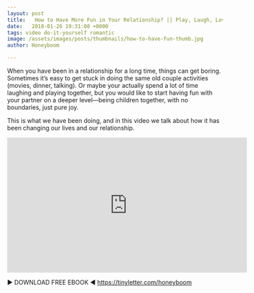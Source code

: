 ```yaml
---
layout: post
title:   How to Have More Fun in Your Relationship? || Play, Laugh, Love
date:   2018-01-26 19:31:08 +0000
tags: video do-it-yourself romantic
image: /assets/images/posts/thumbnails/how-to-have-fun-thumb.jpg
author: Honeyboom

---
```

When you have been in a relationship for a long time, things can get boring. Sometimes it’s easy to get stuck in doing the same old couple activities (movies, dinner, talking). Or maybe your actually spend a lot of time laughing and playing together, but you would like to start having fun with your partner on a deeper level—being children together, with no boundaries, just pure joy.

This is what we have been doing, and in this video we talk about how it has been changing our lives and our relationship.

<div class="video-container"><iframe width="560" height="315" src="https://www.youtube.com/embed/rtTR5DKsFsQ" frameborder="0" allow="autoplay; encrypted-media" allowfullscreen></iframe></div>

► DOWNLOAD FREE EBOOK ◄
https://tinyletter.com/honeyboom
